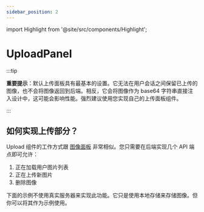 ```yaml
---
sidebar_position: 2
---
```


import Highlight from '@site/src/components/Highlight';

# UploadPanel

:::tip

**重要提示**：默认上传面板具有最基本的设置。它无法在用户会话之间保留已上传的图像，也不会将图像返回到后端。相反，它会将图像作为 base64 字符串直接注入设计中，这可能会影响性能。强烈建议使用您实现自己的上传面板组件。

:::

## 如何实现上传部分？

<Highlight color="#dfd9fe">Upload</Highlight> 组件的工作方式跟 [图像面板](/docs/side-panel/side-panel-images) 非常相似。您只需要在后端实现几个 API 端点即可允许：

1. 正在加载用户图片列表
2. 正在上传新图片
3. 删除图像

下面的示例不使用真实服务器来实现此功能。它只是使用本地存储来存储图像。但你可以将其作为示例使用。
